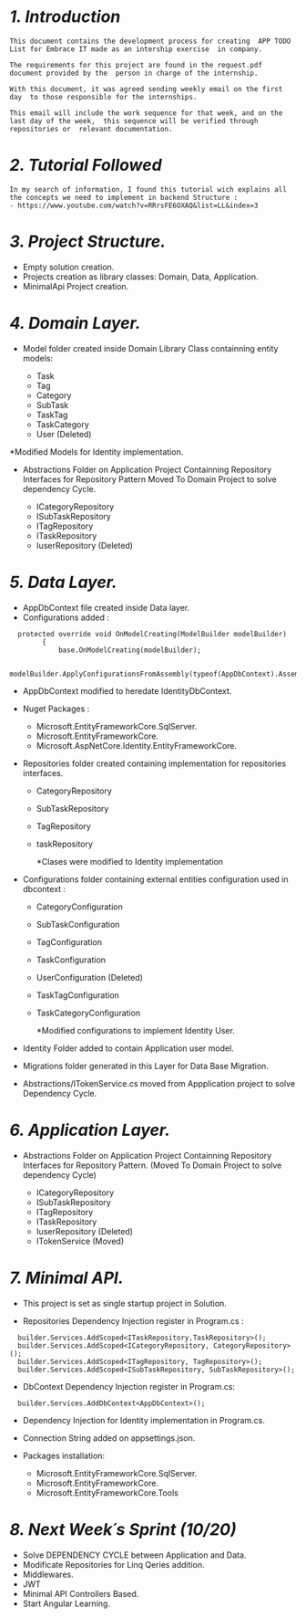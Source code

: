# ***1. Introduction***

	This document contains the development process for creating  APP TODO List for Embrace IT made as an intership exercise  in company.

	The requirements for this project are found in the request.pdf document provided by the  person in charge of the internship.

	With this document, it was agreed sending weekly email on the first day  to those responsible for the internships.

	This email will include the work sequence for that week, and on the last day of the week,  this sequence will be verified through repositories or  relevant documentation.

# ***2. Tutorial Followed***

	In my search of information, I found this tutorial wich explains all the concepts we need to implement in backend Structure : 
	- https://www.youtube.com/watch?v=RRrsFE6OXAQ&list=LL&index=3 
  
# ***3. Project Structure.***
  
  - Empty solution creation.
  - Projects creation as library classes:  Domain, Data, Application.
  - MinimalApi Project creation.

# ***4. Domain Layer.***

- Model folder created inside Domain Library Class containning entity models:
  
  - Task
  - Tag
  - Category
  - SubTask
  - TaskTag
  - TaskCategory
  - User (Deleted)

*Modified Models for Identity implementation.

- Abstractions Folder on Application Project Containning Repository Interfaces for Repository Pattern Moved To Domain Project to solve dependency Cycle.

  - ICategoryRepository
  - ISubTaskRepository
  - ITagRepository
  - ITaskRepository
  - IuserRepository (Deleted)

# ***5. Data Layer.***

- AppDbContext file created inside Data layer.
- Configurations added :

```
  protected override void OnModelCreating(ModelBuilder modelBuilder)
        {
            base.OnModelCreating(modelBuilder);
            
            modelBuilder.ApplyConfigurationsFromAssembly(typeof(AppDbContext).Assembly);
```

- AppDbContext modified to heredate IdentityDbContext.

- Nuget Packages :
  - Microsoft.EntityFrameworkCore.SqlServer. 
  - Microsoft.EntityFrameworkCore.
  - Microsoft.AspNetCore.Identity.EntityFrameworkCore.

- Repositories folder created containing implementation for repositories interfaces.
  - CategoryRepository
  - SubTaskRepository
  - TagRepository
  - taskRepository

	*Clases were modified to Identity implementation

- Configurations folder containing external entities configuration used in dbcontext :

  - CategoryConfiguration
  - SubTaskConfiguration
  - TagConfiguration
  - TaskConfiguration
  - UserConfiguration (Deleted)
  - TaskTagConfiguration
  - TaskCategoryConfiguration

	*Modified configurations to implement Identity User.

- Identity Folder added to contain Application user model.

- Migrations folder generated in this Layer for Data Base Migration.

- Abstractions/ITokenService.cs moved from Appplication project to solve Dependency Cycle.

# ***6. Application Layer.***
	
- Abstractions Folder on Application Project Containning Repository Interfaces for Repository Pattern. (Moved To Domain Project to solve dependency Cycle)

  - ICategoryRepository
  - ISubTaskRepository
  - ITagRepository
  - ITaskRepository
  - IuserRepository (Deleted)
  - ITokenService (Moved)

# ***7. Minimal API.***

  - This project is set as single startup project in Solution.
    
  - Repositories Dependency Injection register in Program.cs :

  ```
    builder.Services.AddScoped<ITaskRepository,TaskRepository>();
    builder.Services.AddScoped<ICategoryRepository, CategoryRepository>();
    builder.Services.AddScoped<ITagRepository, TagRepository>();
    builder.Services.AddScoped<ISubTaskRepository, SubTaskRepository>();
  ```

  - DbContext Dependency Injection register in Program.cs:
  ```
    builder.Services.AddDbContext<AppDbContext>();   
  ```

  - Dependency Injection for Identity implementation in Program.cs.
  
  - Connection String added on appsettings.json.

  - Packages installation:

    - Microsoft.EntityFrameworkCore.SqlServer.
    - Microsoft.EntityFrameworkCore.
    - Microsoft.EntityFrameworkCore.Tools

# ***8. Next Week´s Sprint (10/20)***

- Solve DEPENDENCY CYCLE between Application and Data.
- Modificate Repositories for Linq Qeries addition.
- Middlewares.
- JWT
- Minimal API Controllers Based.
- Start Angular Learning. 	
	
